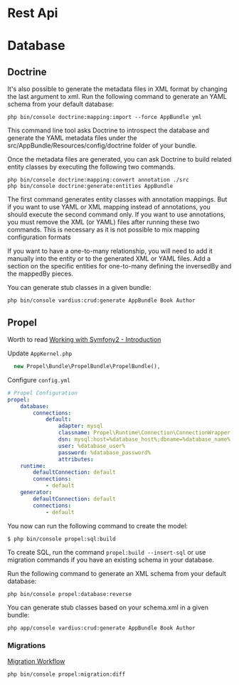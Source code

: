 Rest Api
======

# Database
## Doctrine
It's also possible to generate the metadata files in XML format by changing the last argument to xml.
Run the following command to generate an YAML schema from your default database:
```
php bin/console doctrine:mapping:import --force AppBundle yml
```
This command line tool asks Doctrine to introspect the database and generate the YAML metadata files under the src/AppBundle/Resources/config/doctrine folder of your bundle. 

Once the metadata files are generated, you can ask Doctrine to build related entity classes by executing the following two commands.
```
php bin/console doctrine:mapping:convert annotation ./src
php bin/console doctrine:generate:entities AppBundle
```
The first command generates entity classes with annotation mappings. But if you want to use YAML or XML mapping instead of annotations, you should execute the second command only.
If you want to use annotations, you must remove the XML (or YAML) files after running these two commands. This is necessary as it is not possible to mix mapping configuration formats

If you want to have a one-to-many relationship, you will need to add it manually into the entity or to the generated XML or YAML files. Add a section on the specific entities for one-to-many defining the inversedBy and the mappedBy pieces.

You can generate stub classes in a given bundle:
```
php bin/console vardius:crud:generate AppBundle Book Author
```

## Propel
Worth to read [Working with Symfony2 - Introduction](http://propelorm.org/Propel/cookbook/symfony2/working-with-symfony2.html)

Update `AppKernel.php`
```php
  new Propel\Bundle\PropelBundle\PropelBundle(),
```
Configure `config.yml`
```yml
# Propel Configuration
propel:
    database:
        connections:
            default:
                adapter: mysql
                classname: Propel\Runtime\Connection\ConnectionWrapper
                dsn: mysql:host=%database_host%;dbname=%database_name%;charset=UTF8
                user: %database_user%
                password: %database_password%
                attributes:
    runtime:
        defaultConnection: default
        connections:
            - default
    generator:
        defaultConnection: default
        connections:
            - default
```

You now can run the following command to create the model:
```
$ php bin/console propel:sql:build
```
To create SQL, run the command `propel:build --insert-sql` or use migration commands if you have an existing schema in your database.

Run the following command to generate an XML schema from your default database:
```
php bin/console propel:database:reverse
```
You can generate stub classes based on your schema.xml in a given bundle:
```
php app/console vardius:crud:generate AppBundle Book Author
```
### Migrations
[Migration Workflow](http://propelorm.org/Propel/documentation/10-migrations.html)
```
php bin/console propel:migration:diff
```
